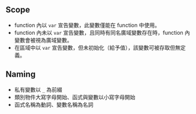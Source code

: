 ## Scope
 - function 內以 `var` 宣告變數，此變數僅能在 function 中使用。
 - function 內未以 `var` 宣告變數，且同時有同名廣域變數存在時，function 內變數會被視為廣域變數。
 - 在區域中以 `var` 宣告變數，但未初始化（給予值），該變數可被存取但無定義。

## Naming
 - 私有變數以 `_` 為前綴
 - 類別物件大寫字母開始、函式與變數以小寫字母開始
 - 函式名稱為動詞、變數名稱為名詞
